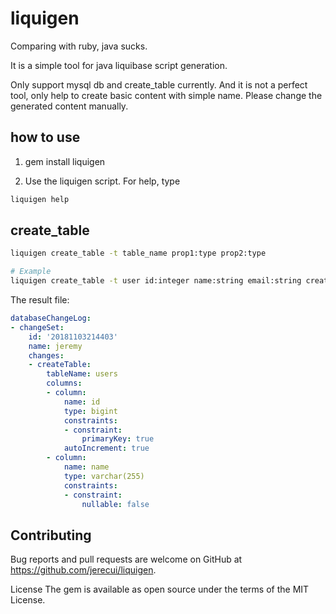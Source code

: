 # liquigen

Comparing with ruby, java sucks.

It is a simple tool for java liquibase script generation.

Only support mysql db and create_table currently. And it is not a perfect tool, only help to create basic content with simple name. Please change the generated content manually.

## how to use
1. gem install liquigen

2. Use the liquigen script. For help, type

```bash
liquigen help
```

## create_table

```bash
liquigen create_table -t table_name prop1:type prop2:type

# Example
liquigen create_table -t user id:integer name:string email:string created_time:datetime updated_time:datetime
```
The result file:
```yaml
databaseChangeLog:
- changeSet:
    id: '20181103214403'
    name: jeremy
    changes:
    - createTable:
        tableName: users
        columns:
        - column:
            name: id
            type: bigint
            constraints:
            - constraint:
                primaryKey: true
            autoIncrement: true
        - column:
            name: name
            type: varchar(255)
            constraints:
            - constraint:
                nullable: false

```

## Contributing
Bug reports and pull requests are welcome on GitHub at https://github.com/jerecui/liquigen.

License
The gem is available as open source under the terms of the MIT License.